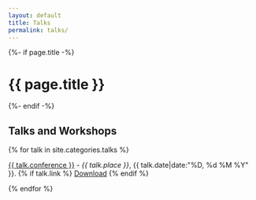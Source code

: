 ```yaml
---
layout: default
title: Talks
permalink: talks/
---
```


<div class="home">
  {%- if page.title -%}
    <h1 class="page-heading">{{ page.title }}</h1>
  {%- endif -%}


<div id="list-talks">
<h2>Talks and Workshops</h2>

{% for talk in site.categories.talks %}
<p class="talk-item" id="talk-{{forloop.index}}"><a href="{{talk.conference_link}}">{{ talk.conference }}</a> - <em>{{ talk.place }}</em>, {{ talk.date|date:"%D, %d %M %Y" }}.
{% if talk.link %}
<a href="{{talk.link}}"><span class="ui-icon ui-icon-circle-arrow-s"></span>Download</a>
{% endif %}
</p>

{% endfor %}
</div>
</div>

